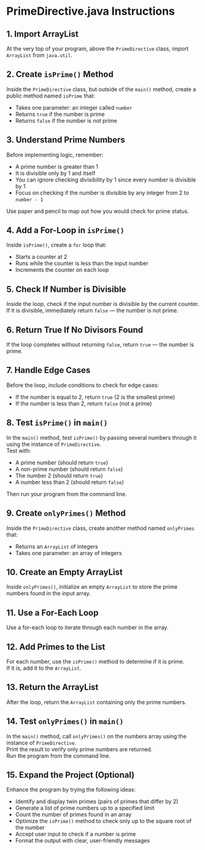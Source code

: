 # PrimeDirective.java Instructions

## 1. Import ArrayList
At the very top of your program, above the `PrimeDirective` class, import `ArrayList` from `java.util`.

## 2. Create `isPrime()` Method
Inside the `PrimeDirective` class, but outside of the `main()` method, create a public method named `isPrime` that:

- Takes one parameter: an integer called `number`
- Returns `true` if the number is prime
- Returns `false` if the number is not prime

## 3. Understand Prime Numbers
Before implementing logic, remember:

- A prime number is greater than 1
- It is divisible only by 1 and itself
- You can ignore checking divisibility by 1 since every number is divisible by 1
- Focus on checking if the number is divisible by any integer from 2 to `number - 1`

Use paper and pencil to map out how you would check for prime status.

## 4. Add a For-Loop in `isPrime()`
Inside `isPrime()`, create a `for` loop that:

- Starts a counter at 2
- Runs while the counter is less than the input number
- Increments the counter on each loop

## 5. Check If Number is Divisible
Inside the loop, check if the input number is divisible by the current counter.  
If it is divisible, immediately return `false` — the number is not prime.

## 6. Return True If No Divisors Found
If the loop completes without returning `false`, return `true` — the number is prime.

## 7. Handle Edge Cases
Before the loop, include conditions to check for edge cases:

- If the number is equal to 2, return `true` (2 is the smallest prime)
- If the number is less than 2, return `false` (not a prime)

## 8. Test `isPrime()` in `main()`
In the `main()` method, test `isPrime()` by passing several numbers through it using the instance of `PrimeDirective`.  
Test with:

- A prime number (should return `true`)
- A non-prime number (should return `false`)
- The number 2 (should return `true`)
- A number less than 2 (should return `false`)

Then run your program from the command line.

## 9. Create `onlyPrimes()` Method
Inside the `PrimeDirective` class, create another method named `onlyPrimes` that:

- Returns an `ArrayList` of integers
- Takes one parameter: an array of integers

## 10. Create an Empty ArrayList
Inside `onlyPrimes()`, initialize an empty `ArrayList` to store the prime numbers found in the input array.

## 11. Use a For-Each Loop
Use a for-each loop to iterate through each number in the array.

## 12. Add Primes to the List
For each number, use the `isPrime()` method to determine if it is prime.  
If it is, add it to the `ArrayList`.

## 13. Return the ArrayList
After the loop, return the `ArrayList` containing only the prime numbers.

## 14. Test `onlyPrimes()` in `main()`
In the `main()` method, call `onlyPrimes()` on the numbers array using the instance of `PrimeDirective`.  
Print the result to verify only prime numbers are returned.  
Run the program from the command line.

## 15. Expand the Project (Optional)
Enhance the program by trying the following ideas:

- Identify and display twin primes (pairs of primes that differ by 2)
- Generate a list of prime numbers up to a specified limit
- Count the number of primes found in an array
- Optimize the `isPrime()` method to check only up to the square root of the number
- Accept user input to check if a number is prime
- Format the output with clear, user-friendly messages

